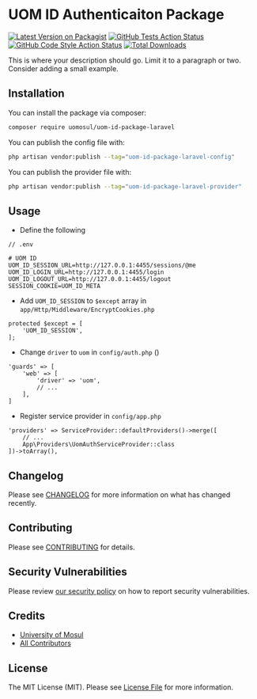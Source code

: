 # UOM ID Authenticaiton Package

[![Latest Version on Packagist](https://img.shields.io/packagist/v/uomosul/uom-id-package-laravel.svg?style=flat-square)](https://packagist.org/packages/uomosul/uom-id-package-laravel)
[![GitHub Tests Action Status](https://img.shields.io/github/actions/workflow/status/uomosul/uom-id-package-laravel/run-tests.yml?branch=main&label=tests&style=flat-square)](https://github.com/uomosul/uom-id-package-laravel/actions?query=workflow%3Arun-tests+branch%3Amain)
[![GitHub Code Style Action Status](https://img.shields.io/github/actions/workflow/status/uomosul/uom-id-package-laravel/fix-php-code-style-issues.yml?branch=main&label=code%20style&style=flat-square)](https://github.com/uomosul/uom-id-package-laravel/actions?query=workflow%3A"Fix+PHP+code+style+issues"+branch%3Amain)
[![Total Downloads](https://img.shields.io/packagist/dt/uomosul/uom-id-package-laravel.svg?style=flat-square)](https://packagist.org/packages/uomosul/uom-id-package-laravel)

This is where your description should go. Limit it to a paragraph or two. Consider adding a small example.

## Installation

You can install the package via composer:

```bash
composer require uomosul/uom-id-package-laravel
```

You can publish the config file with:

```bash
php artisan vendor:publish --tag="uom-id-package-laravel-config"
```

You can publish the provider file with:

```bash
php artisan vendor:publish --tag="uom-id-package-laravel-provider"
```

## Usage

- Define the following

```
// .env

# UOM ID
UOM_ID_SESSION_URL=http://127.0.0.1:4455/sessions/@me
UOM_ID_LOGIN_URL=http://127.0.0.1:4455/login
UOM_ID_LOGOUT_URL=http://127.0.0.1:4455/logout
SESSION_COOKIE=UOM_ID_META
```

- Add `UOM_ID_SESSION` to `$except` array in `app/Http/Middleware/EncryptCookies.php`

```
protected $except = [
    'UOM_ID_SESSION',
];
```

- Change `driver` to `uom` in `config/auth.php` ()

```
'guards' => [
    'web' => [
        'driver' => 'uom',
        // ...
    ],
]
```

- Register service provider in `config/app.php`

```
'providers' => ServiceProvider::defaultProviders()->merge([
    // ...
    App\Providers\UomAuthServiceProvider::class
])->toArray(),
```

## Changelog

Please see [CHANGELOG](CHANGELOG.md) for more information on what has changed recently.

## Contributing

Please see [CONTRIBUTING](CONTRIBUTING.md) for details.

## Security Vulnerabilities

Please review [our security policy](../../security/policy) on how to report security vulnerabilities.

## Credits

- [University of Mosul](https://github.com/uomosul)
- [All Contributors](../../contributors)

## License

The MIT License (MIT). Please see [License File](LICENSE.md) for more information.
